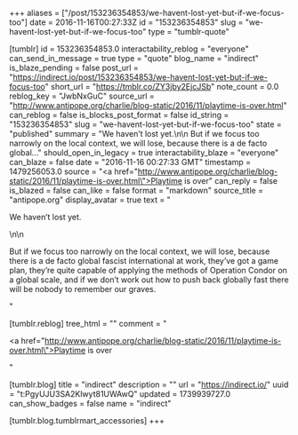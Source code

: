 +++
aliases = ["/post/153236354853/we-havent-lost-yet-but-if-we-focus-too"]
date = 2016-11-16T00:27:33Z
id = "153236354853"
slug = "we-havent-lost-yet-but-if-we-focus-too"
type = "tumblr-quote"

[tumblr]
id = 153236354853.0
interactability_reblog = "everyone"
can_send_in_message = true
type = "quote"
blog_name = "indirect"
is_blaze_pending = false
post_url = "https://indirect.io/post/153236354853/we-havent-lost-yet-but-if-we-focus-too"
short_url = "https://tmblr.co/ZY3jby2EjcJSb"
note_count = 0.0
reblog_key = "JwbNxGuC"
source_url = "http://www.antipope.org/charlie/blog-static/2016/11/playtime-is-over.html"
can_reblog = false
is_blocks_post_format = false
id_string = "153236354853"
slug = "we-havent-lost-yet-but-if-we-focus-too"
state = "published"
summary = "We haven’t lost yet.\n\n But if we focus too narrowly on the local context, we will lose, because there is a de facto global..."
should_open_in_legacy = true
interactability_blaze = "everyone"
can_blaze = false
date = "2016-11-16 00:27:33 GMT"
timestamp = 1479256053.0
source = "<a href=\"http://www.antipope.org/charlie/blog-static/2016/11/playtime-is-over.html\">Playtime is over</a>"
can_reply = false
is_blazed = false
can_like = false
format = "markdown"
source_title = "antipope.org"
display_avatar = true
text = "<p>We haven&rsquo;t lost yet.</p>\n\n<p>But if we focus too narrowly on the local context, we will lose, because there is a de facto global fascist international at work, they&rsquo;ve got a game plan, they&rsquo;re quite capable of applying the methods of Operation Condor on a global scale, and if we don&rsquo;t work out how to push back globally fast there will be nobody to remember our graves.</p>"

[tumblr.reblog]
tree_html = ""
comment = "<p><a href=\"http://www.antipope.org/charlie/blog-static/2016/11/playtime-is-over.html\">Playtime is over</a></p>"

[tumblr.blog]
title = "indirect"
description = ""
url = "https://indirect.io/"
uuid = "t:PgyUJU3SA2Klwyt81UWAwQ"
updated = 1739939727.0
can_show_badges = false
name = "indirect"

[tumblr.blog.tumblrmart_accessories]
+++
